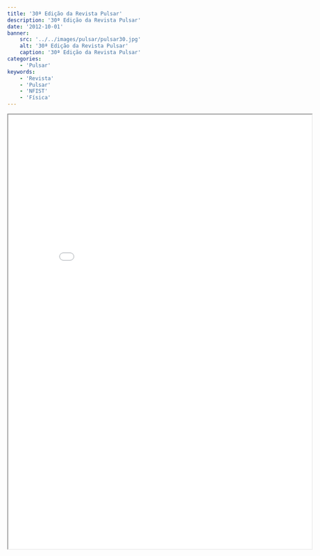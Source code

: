```yaml
---
title: '30ª Edição da Revista Pulsar'
description: '30ª Edição da Revista Pulsar'
date: '2012-10-01'
banner:
    src: '../../images/pulsar/pulsar30.jpg'
    alt: '30ª Edição da Revista Pulsar'
    caption: '30ª Edição da Revista Pulsar'
categories:
    - 'Pulsar'
keywords:
    - 'Revista'
    - 'Pulsar'
    - 'NFIST'
    - 'Física'
---
```


<iframe width="700" height="1000" src="../../pulsar/pulsar30.pdf"></iframe>
